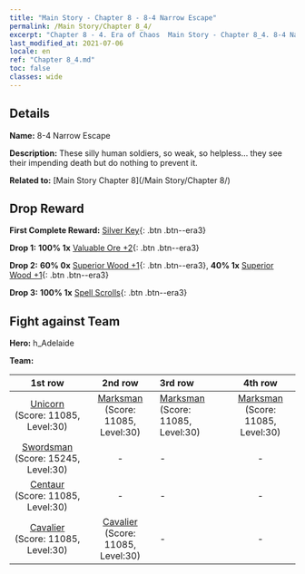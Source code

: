 ```yaml
---
title: "Main Story - Chapter 8 - 8-4 Narrow Escape"
permalink: /Main Story/Chapter 8_4/
excerpt: "Chapter 8 - 4. Era of Chaos  Main Story - Chapter 8_4. 8-4 Narrow Escape"
last_modified_at: 2021-07-06
locale: en
ref: "Chapter 8_4.md"
toc: false
classes: wide
---
```


## Details

 **Name:** 8-4 Narrow Escape

 **Description:** These silly human soldiers, so weak, so helpless… they see their impending death but do nothing to prevent it.

 **Related to:** [Main Story Chapter 8](/Main Story/Chapter 8/)

## Drop Reward

 **First Complete Reward:** [Silver Key](/Items/con_693/){: .btn .btn--era3}

 **Drop 1:** **100% 1x** [Valuable Ore +2](/Items/mat_26/){: .btn .btn--era3}

 **Drop 2:** **60% 0x** [Superior Wood +1](/Items/mat_20/){: .btn .btn--era3}, **40% 1x** [Superior Wood +1](/Items/mat_20/){: .btn .btn--era3}

 **Drop 3:** **100% 1x** [Spell Scrolls](/Items/con_694/){: .btn .btn--era3}


## Fight against Team
 **Hero:** h_Adelaide

 **Team:**


  | 1st row | 2nd row | 3rd row | 4th row |
  |:----:|:----:|:----|:----:|
  | [Unicorn](/units/Unicorn/) (Score: 11085, Level:30)  | [Marksman](/units/Marksman/) (Score: 11085, Level:30)  | [Marksman](/units/Marksman/) (Score: 11085, Level:30)  | [Marksman](/units/Marksman/) (Score: 11085, Level:30)  |
  | [Swordsman](/units/Swordsman/) (Score: 15245, Level:30)  | - | - | - |
  | [Centaur](/units/Centaur/) (Score: 11085, Level:30)  | - | - | - |
  | [Cavalier](/units/Cavalier/) (Score: 11085, Level:30)  | [Cavalier](/units/Cavalier/) (Score: 11085, Level:30)  | - | - |


